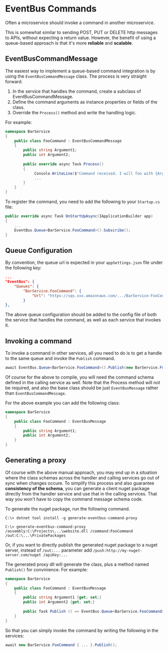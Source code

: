 # EventBus Commands

Often a microservice should invoke a command in another microservice.

This is somewhat similar to sending POST, PUT or DELETE http messages to APIs, without expecting a return value.
However, the benefit of using a queue-based approach is that it's more **reliable** and **scalable**.

## EventBusCommandMessage
The easiest way to implement a queue-based command integration is by using the `EventBusCommandMessage` class.
The process is very straight forward.

1. In the service that handles the command, create a subclass of EventBusCommandMessage.
1. Define the command arguments as instance properties or fields of the class.
1. Override the `Process()` method and write the handling logic.

For example:
```csharp
namespace BarService
{
    public class FooCommand : EventBusCommandMessage
    {
        public string Argument1;
        public int Argument2;
        
        public override async Task Process()
        {
             Console.WriteLine($"Command received. I will foo with {Argument1} and {Argument2}.");
             ...
        }
    }
}
```
To register the command, you need to add the following to your `Startup.cs` file:
```csharp
public override async Task OnStartUpAsync(IApplicationBuilder app)
{
    ...
    EventBus.Queue<BarService.FooCommand>().Subscribe();
}
```

## Queue Configuration
By convention, the queue url is expected in your `appSettings.json` file under the following key:
```json
...
"EventBus": {
    "Queues": {
        "BarService.FooCommand": {
            "Url": "https://sqs.xxx.amazonaws.com/.../BarService-FooCommand"
        }
},
```
The above queue configuration should be added to the config file of both the service that handles the command, as well as each service that invokes it.

## Invoking a command
To invoke a command in other services, all you need to do is to get a handle to the same queue and invoke the `Publish` command.
```csharp
await EventBus.Queue<BarService.FooCommand>().Publish(new BarService.FooCommand { ... });
```
Of course for the above to compile, you will need the command schema defined in the calling service as well. Note that the Process method will not be required, and also the base class should be just `EventBusMessage` rather than `EventBusCommandMessage`.

For the above example you can add the following class:
```csharp
namespace BarService
{
    public class FooCommand : EventBusMessage
    {
        public string Argument1;
        public int Argument2;
    }
}
```

## Generating a proxy
Of course with the above manual approach, you may end up in a situation where the class schemas across the handler and calling services go out of sync when changes occure. To simplify this process and also guarantee **consistency of the schema**, you can generate a client nuget package directly from the handler service and use that in the calling services. That way you won't have to copy the command message schema code.

To generate the nuget package, run the following command.
```
C:\> dotnet tool install -g generate-eventbus-command-proxy

C:\> generate-eventbus-command-proxy /assembly:C:\Projects\...\website.dll /command:FooCommand /out:C:\...\PrivatePackages
```
Or, if you want to directly publish the generated nuget package to a nuget server, instead of `/out:...` parameter add `/push:http://my-nuget-server.com/nuget /apiKey:...`

The generated proxy dll will generate the class, plus a method named `Publish()` for convinience. For example:
```csharp
namespace BarService
{
    public class FooCommand : EventBusMessage
    {
        public string Argument1 {get; set;}
        public int Argument2 {get; set;}
        
        public Task Publish () => EventBus.Queue<BarService.FooCommand>().Publish(this);
    }
}
```
So that you can simply invoke the command by writing the following in the services:
```csharp
await new BarService.FooCommand { ... }.Publish();
```
